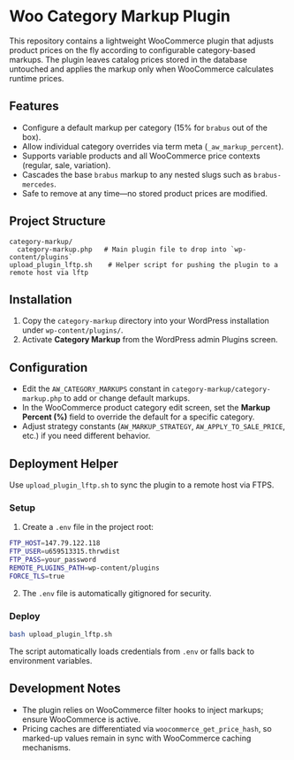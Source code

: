 # Woo Category Markup Plugin

This repository contains a lightweight WooCommerce plugin that adjusts product prices on the fly according to configurable category-based markups. The plugin leaves catalog prices stored in the database untouched and applies the markup only when WooCommerce calculates runtime prices.

## Features
- Configure a default markup per category (15% for `brabus` out of the box).
- Allow individual category overrides via term meta (`_aw_markup_percent`).
- Supports variable products and all WooCommerce price contexts (regular, sale, variation).
- Cascades the base `brabus` markup to any nested slugs such as `brabus-mercedes`.
- Safe to remove at any time—no stored product prices are modified.

## Project Structure

```
category-markup/
  category-markup.php   # Main plugin file to drop into `wp-content/plugins`
upload_plugin_lftp.sh    # Helper script for pushing the plugin to a remote host via lftp
```

## Installation
1. Copy the `category-markup` directory into your WordPress installation under `wp-content/plugins/`.
2. Activate **Category Markup** from the WordPress admin Plugins screen.

## Configuration
- Edit the `AW_CATEGORY_MARKUPS` constant in `category-markup/category-markup.php` to add or change default markups.
- In the WooCommerce product category edit screen, set the **Markup Percent (%)** field to override the default for a specific category.
- Adjust strategy constants (`AW_MARKUP_STRATEGY`, `AW_APPLY_TO_SALE_PRICE`, etc.) if you need different behavior.

## Deployment Helper
Use `upload_plugin_lftp.sh` to sync the plugin to a remote host via FTPS.

### Setup
1. Create a `.env` file in the project root:
```bash
FTP_HOST=147.79.122.118
FTP_USER=u659513315.thrwdist
FTP_PASS=your_password
REMOTE_PLUGINS_PATH=wp-content/plugins
FORCE_TLS=true
```

2. The `.env` file is automatically gitignored for security.

### Deploy
```bash
bash upload_plugin_lftp.sh
```

The script automatically loads credentials from `.env` or falls back to environment variables.

## Development Notes
- The plugin relies on WooCommerce filter hooks to inject markups; ensure WooCommerce is active.
- Pricing caches are differentiated via `woocommerce_get_price_hash`, so marked-up values remain in sync with WooCommerce caching mechanisms.
